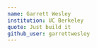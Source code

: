 ```yaml
---
name: Garrett Wesley
institution: UC Berkeley
quote: Just build it
github_user: garrettwesley
---
```

